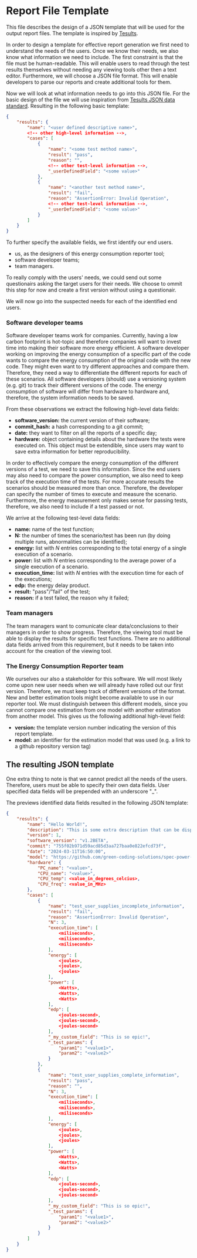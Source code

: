 # Report File Template

This file describes the design of a JSON template that will be used for the output report files.
The template is inspired by [Tesults](https://www.tesults.com/docs/tesults-json-data-standard).

In order to design a template for effective report generation we first need to understand the needs of the users.
Once we know their needs, we also know what information we need to include.
The first constraint is that the file must be human-readable.
This will enable users to read through the test results themselves without needing any viewing tools other then a text editor.
Furthermore, we will choose a JSON file format.
This will enable developers to parse our reports and create additional tools for them.

Now we will look at what information needs to go into this JSON file.
For the basic design of the file we will use inspiration from [Tesults JSON data standard](https://www.tesults.com/docs/tesults-json-data-standard).
Resulting in the following basic template:

```json
{
	"results": {
		"name": "<user defined descriptive name>",
		<!-- other high-level information -->,
		"cases": [
			{
				"name": "<some test method name>",
				"result": "pass",
				"reason": "",
				<!-- other test-level information -->,
				"_userDefinedField": "<some value>"
			},
			{
				"name": "<another test method name>",
				"result": "fail",
				"reason": "AssertionError: Invalid Operation",
				<!-- other test-level information -->,
				"_userDefinedField": "<some value>"
			}
		]
	}
}
```

To further specify the available fields, we first identify our end users.

- us, as the designers of this energy consumption reporter tool;
- software developer teams;
- team managers.

To really comply with the users' needs, we could send out some questionairs asking the target users for their needs.
We choose to ommit this step for now and create a first version without using a questionair.

We will now go into the suspected needs for each of the identified end users.

### Software developer teams

Software developer teams work for companies.
Currently, having a low carbon footprint is hot-topic and therefore companies will want to invest time into making their software more energy efficient.
A software developer working on improving the energy consumption of a specific part of the code wants to compare the energy consumption of the original code with the new code.
They might even want to try different approaches and compare them.
Therefore, they need a way to differentiate the different reports for each of these scenarios.
All software developers (should) use a versioning system (e.g. git) to track their different versions of the code.
The energy consumption of software will differ from hardware to hardware and, therefore, the system information needs to be saved.

From these observations we extract the following high-level data fields:

- **software_version:** the current version of their software;
- **commit_hash:** a hash corresponding to a git commit;
- **date:** they want to filter on all the reports of a specific day;
- **hardware:** object containing details about the hardware the tests were executed on. This object must be extendible, since users may want to save extra information for better reproducibility.

In order to effectively compare the energy consumption of the different versions of a test, we need to save this information.
Since the end users may also need to compare the power consumption, we also need to keep track of the execution time of the tests.
For more accurate results the scenarios should be measured more than once.
Therefore, the developer can specify the number of times to execute and measure the scenario.
Furthermore, the energy measurement only makes sense for passing tests, therefore, we also need to include if a test passed or not.

We arrive at the following test-level data fields:

- **name:** name of the test function;
- **N:** the number of times the scenario/test has been run (by doing multiple runs, abnormalities can be identified);
- **energy:** list with _N_ entries corresponding to the total energy of a single execution of a scenario.
- **power:** list with _N_ entries corresponding to the average power of a single execution of a scenario.
- **execution_time:** list with _N_ entries with the execution time for each of the executions;
- **edp:** the energy delay product.
- **result:** "pass"/"fail" of the test;
- **reason:** if a test failed, the reason why it failed;

### Team managers

The team managers want to comunicate clear data/conclusions to their managers in order to show progress.
Therefore, the viewing tool must be able to display the results for specific test functions.
There are no additional data fields arrived from this requirement, but it needs to be taken into account for the creation of the viewing tool.

### The Energy Consumption Reporter team

We ourselves our also a stakeholder for this software.
We will most likely come upon new user needs when we will already have rolled out our first version.
Therefore, we must keep track of different versions of the format.
New and better estimation tools might become available to use in our reporter tool.
We must distinguish between this different models, since you cannot compare one estimation from one model with another estimation from another model.
This gives us the following additional high-level field:

- **version:** the template version number indicating the version of this report template.
- **model:** an identifier for the estimation model that was used (e.g. a link to a github repository version tag)


## The resulting JSON template

One extra thing to note is that we cannot predict all the needs of the users.
Therefore, users must be able to specify their own data fields.
User specified data fields will be prepended with an underscore "_".

The previews identified data fields resulted in the following JSON template:

```json
{
	"results": {
		"name": "Hello World!",
		"description": "This is some extra description that can be displayed for convenience.\nDo whatever you need.",
		"version": 1,
		"software_version": "v1.2BETA",
		"commit": "755f02b971d59acd85d3aa727baa0e822efcd73f",
		"date": "2024-03-11T16:50:00",
		"model": "https://github.com/green-coding-solutions/spec-power-model",
		"hardware": {
			"PC_name": "<value>",
			"CPU_name": "<value>",
			"CPU_temp": <value_in_degrees_celcius>,
			"CPU_freq": <value_in_MHz>
		},
		"cases": [
			{
				"name": "test_user_supplies_incomplete_information",
				"result": "fail",
				"reason": "AssertionError: Invalid Operation",
				"N": 3,
				"execution_time": [
					<miliseconds>,
					<miliseconds>,
					<miliseconds>
				],
				"energy": [
					<joules>,
					<joules>,
					<joules>
				],
				"power": [
					<Watts>,
					<Watts>,
					<Watts>
				],
				"edp": [
					<joules-second>,
					<joules-second>,
					<joules-second>
				],
				"_my_custom_field": "This is so epic!",
				"_test_params": {
					"param1": "<value1>",
					"param2": "<value2>"
				}
			},
			{
				"name": "test_user_supplies_complete_information",
				"result": "pass",
				"reason": "",
				"N": 3,
				"execution_time": [
					<miliseconds>,
					<miliseconds>,
					<miliseconds>
				],
				"energy": [
					<joules>,
					<joules>,
					<joules>
				],
				"power": [
					<Watts>,
					<Watts>,
					<Watts>
				],
				"edp": [
					<joules-second>,
					<joules-second>,
					<joules-second>
				],
				"_my_custom_field": "This is so epic!",
				"_test_params": {
					"param1": "<value1>",
					"param2": "<value2>"
				}
			}
		]
	}
}
```